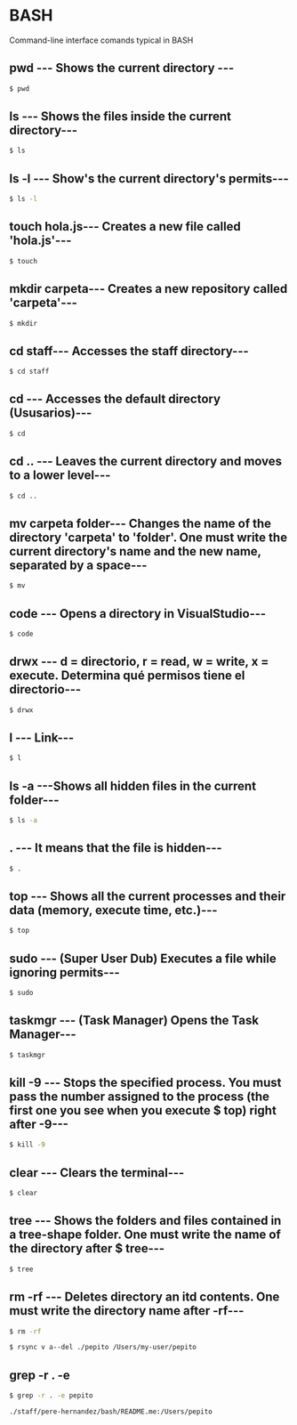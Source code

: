 # BASH

Command-line interface comands typical in BASH

## pwd --- Shows the current directory ---

```sh
$ pwd
```

## ls --- Shows the files inside the current directory---

```sh
$ ls
```

## ls -l --- Show's the current directory's permits---

```sh
$ ls -l
```

## touch hola.js--- Creates a new file called 'hola.js'---

```sh
$ touch
```

## mkdir carpeta--- Creates a new repository called 'carpeta'---

```sh
$ mkdir
```

## cd staff--- Accesses the staff directory---

```sh
$ cd staff
```

## cd --- Accesses the default directory (Ususarios)---

```sh
$ cd
```

## cd .. --- Leaves the current directory and moves to a lower level---

```sh
$ cd ..
```

## mv carpeta folder--- Changes the name of the directory 'carpeta' to 'folder'. One must write the current directory's name and the new name, separated by a space---

```sh
$ mv
```

## code --- Opens a directory in VisualStudio---

```sh
$ code
```

## drwx --- d = directorio, r = read, w = write, x = execute. Determina qué permisos tiene el directorio---

```sh
$ drwx
```

## l --- Link---

```sh
$ l
```

## ls -a ---Shows all hidden files in the current folder---

```sh
$ ls -a
```

## . --- It means that the file is hidden---

```sh
$ .
```

## top --- Shows all the current processes and their data (memory, execute time, etc.)---

```sh
$ top
```

## sudo --- (Super User Dub) Executes a file while ignoring permits---

```sh
$ sudo
```

## taskmgr --- (Task Manager) Opens the Task Manager---

```sh
$ taskmgr
```

## kill -9 --- Stops the specified process. You must pass the number assigned to the process (the first one you see when you execute $ top) right after -9---

```sh
$ kill -9
```

## clear --- Clears the terminal---

```sh
$ clear
```

## tree --- Shows the folders and files contained in a tree-shape folder. One must write the name of the directory after $ tree---

```sh
$ tree
```

## rm -rf --- Deletes directory an itd contents. One must write the directory name after -rf---

```sh
$ rm -rf
```

```sh
$ rsync v a--del ./pepito /Users/my-user/pepito
```

## grep -r . -e <expression>

```sh
$ grep -r . -e pepito

./staff/pere-hernandez/bash/README.me:/Users/pepito
```
